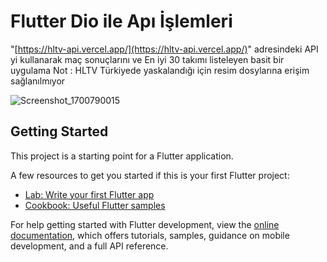 # Flutter Dio ile Apı İşlemleri 

"[https://hltv-api.vercel.app/](https://hltv-api.vercel.app/)" adresindeki API yi kullanarak maç sonuçlarını ve En iyi 30 takımı listeleyen basit bir uygulama
Not : HLTV Türkiyede yaskalandığı için resim dosylarına erişim sağlanılmıyor 

![Screenshot_1700790015](https://github.com/Bego-db/Csgo-API/assets/120643757/95d1d5e3-c357-4c27-8568-bb3571b3c158)


## Getting Started

This project is a starting point for a Flutter application.

A few resources to get you started if this is your first Flutter project:

- [Lab: Write your first Flutter app](https://docs.flutter.dev/get-started/codelab)
- [Cookbook: Useful Flutter samples](https://docs.flutter.dev/cookbook)

For help getting started with Flutter development, view the
[online documentation](https://docs.flutter.dev/), which offers tutorials,
samples, guidance on mobile development, and a full API reference.
